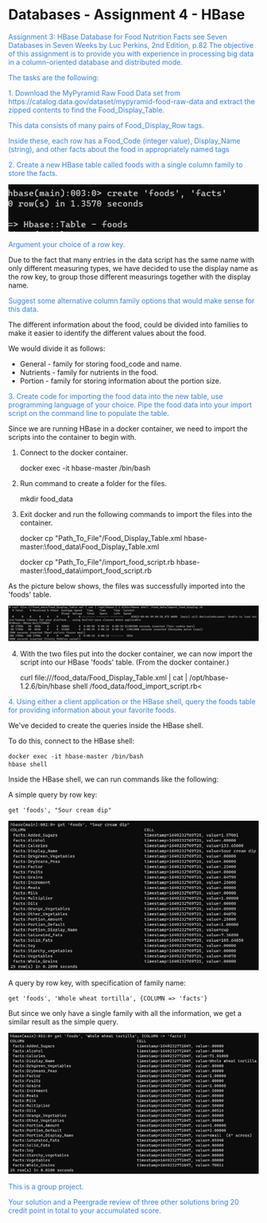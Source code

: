 # Databases - Assignment 4 - HBase

<p style="color: #3182e5">
Assignment 3: HBase Database for Food Nutrition Facts
see Seven Databases in Seven Weeks by Luc Perkins, 2nd Edition, p.82
The objective of this assignment is to provide you with experience in processing big data in a
column-oriented database and distributed mode.
</p>
<p style="color: #3182e5">
The tasks are the following:

<p style="color: #3182e5">
1. Download the MyPyramid Raw Food Data set from
   https://catalog.data.gov/dataset/mypyramid-food-raw-data and extract the zipped
   contents to find the Food_Display_Table.
</p>

<p style="color: #3182e5">
This data consists of many pairs of Food_Display_Row tags. 
</p>

<p style="color: #3182e5">
Inside these, each row has
a Food_Code (integer value), Display_Name (string), and other facts about the food
in appropriately named tags
</p>

<p style="color: #3182e5">
2. Create a new HBase table called foods with a single column family to store the facts.
</p>

![](image_2022-04-06_11-03-53.png)
<p style="color: #3182e5">
Argument your choice of a row key.
</p>

Due to the fact that many entries in the data script has the same name with only different measuring types, 
we have decided to use the display name as the row key, to group those different measurings together with the display name.


<p style="color: #3182e5">
Suggest some alternative column family options that would make sense for this data.
</p>

The different information about the food, could be divided into families to make it easier to identify the different values about the food.

We would divide it as follows:

   - General - family for storing food_code and name.
   - Nutrients - family for nutrients in the food.
   - Portion - family for storing information about the portion size.

<p style="color: #3182e5">
3. Create code for importing the food data into the new table, use programming language of
   your choice. Pipe the food data into your import script on the command line to populate
   the table.
</p>

Since we are running HBase in a docker container, we need to import the scripts into the container to begin with.

1. Connect to the docker container.

    
    docker exec -it hbase-master /bin/bash

2. Run command to create a folder for the files.


    mkdir food_data


3. Exit docker and run the following commands to import the files into the container.


    docker cp "Path_To_File"/Food_Display_Table.xml hbase-master:\food_data\Food_Display_Table.xml

    docker cp "Path_To_File"/import_food_script.rb hbase-master:\food_data\import_food_script.rb

As the picture below shows, the files was successfully imported into the 'foods' table.

![](image_2022-04-06_11-05-32.png)

4. With the two files put into the docker container, we can now import the script into our HBase 'foods' table. (From the docker container.)


    curl file:///food_data/Food_Display_Table.xml | cat | /opt/hbase-1.2.6/bin/hbase shell /food_data/food_import_script.rb<

<p style="color: #3182e5">
4. Using either a client application or the HBase shell, query the foods table for providing
   information about your favorite foods.
</p>

We've decided to create the queries inside the HBase shell.

To do this, connect to the HBase shell:


    docker exec -it hbase-master /bin/bash
    hbase shell

Inside the HBase shell, we can run commands like the following:

A simple query by row key:

    get 'foods', "Sour cream dip"

![img.png](image_2022-04-06_11-43-26.png)

A query by row key, with specification of family name:

    get 'foods', 'Whole wheat tortilla', {COLUMN => 'facts'}

But since we only have a single family with all the information, we get a similar result as the simple query.

![img_1.png](img_1.png)

<p style="color: #3182e5">
This is a group project.
</p>
<p style="color: #3182e5">
Your solution and a Peergrade review of three other solutions bring 20 credit point in total to your
accumulated score.
</p>
